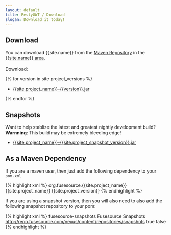 ```yaml
---
layout: default
title: RestyGWT / Download
slogan: Download it today!
---
```


## Download

You can download {{site.name}} from the [Maven Repository](http://repo.fusesource.com/nexus/content/repositories/public/) 
in the [{{site.name}} area]({{site.release_base}}).
<br/>
<br/>
Download:

{% for version in site.project_versions  %}

- [{{site.project_name}}-{{version}}.jar]({{site.release_base}}/{{version}}/{{site.project_name}}-{{version}}.jar)

{% endfor %}

## Snapshots

Want to help stablize the latest and greatest nightly development build? **Warnning**: This build may be extremely bleeding edge!  

- [{{site.project_name}}-{{site.project_snapshot_version}}.jar](http://repo.fusesource.com/nexus/service/local/artifact/maven/redirect?r=snapshots&g=org.fusesource.{{site.project_name}}&a={{site.project_name}}&v={{site.project_snapshot_version}}&e=jar)

## As a Maven Dependency 

If you are a maven user, then just add the following dependency to your `pom.xml`

{% highlight xml %}
<dependency>
    <groupId>org.fusesource.{{site.project_name}}</groupId>
    <artifactId>{{site.project_name}}</artifactId>
    <version>{{site.project_version}}</version>
</dependency>
{% endhighlight %}

If you are using a snapshot version, then you will also need to 
also add the following snapshot repository to your pom:

{% highlight xml %}
<repository>
    <id>fusesource-snapshots</id>
    <name>Fusesource Snapshots</name>
    <url>http://repo.fusesource.com/nexus/content/repositories/snapshots</url>
    <snapshots><enabled>true</enabled></snapshots>
    <releases><enabled>false</enabled></releases>
</repository>
{% endhighlight %}



 